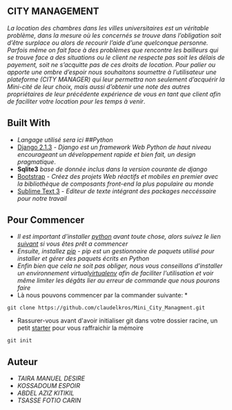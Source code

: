 ## CITY MANAGEMENT
*La location des chambres dans les villes universitaires est un véritable problème, dans la mesure où les concernés se trouve dans l’obligation soit d’être surplace ou alors de recourir l’aide d’une quelconque personne. Parfois même on fait face à des problèmes que rencontre les bailleurs qui se trouve face a des situations ou le client ne respecte pas soit les délais de payement, soit ne s’acquitte pas de ces droits de location. Pour palier ou apporte une ombre d’espoir nous souhaitons soumettre à l’utilisateur une plateforme (CITY MANAGER) qui leur permettra non seulement d’acquérir la Mini-cité de leur choix, mais aussi d’obtenir une note des autres propriétaires de leur précédente expérience de vous en tant que client afin de faciliter votre location pour les temps à venir*.   

## Built With
* *Langage utilisé sera ici ##Python*
* [Django 2.1.3](https://www.djangoproject.com/) - *Django est un framework Web Python de haut niveau encourageant un développement rapide et bien fait, un design pragmatique*.
* **Sqlite3** *base de donnée inclus dans la version courante de django* 
* [Bootstrap](https://www.getbootstrap.com/) - *Créez des projets Web réactifs et mobiles en premier avec la bibliothèque de composants front-end la plus populaire au monde*
* [Sublime Text 3](https://www.sublimetext.com/3/) - *Editeur de texte intégrant des packages neccéssaire pour notre travail*

## Pour Commencer 
* *Il est important d'installer [python](https://www.python.org/) avant toute chose, alors suivez le lien [suivant](https://www.python.org/) si vous êtes prêt a commencer*
* *Ensuite, installez [pip](https://pip.pypa.io/en/stable/installing/) - pip est un gestionnaire de paquets utilisé pour installer et gérer des paquets écrits en Python*
* *Enfin bien que cela ne soit pas obliger, nous vous conseillons d'installer un environnement virtual[virtualenv](https://virtualenv.pypa.io/en/latest/installation/) afin de faciliter l'utilisation et voir même limiter les dégâts lier au erreur de commande que nous pourons faire* 
* Là nous pouvons commencer par la commander suivante: *

```
git clone https://github.com/claudelkros/Mini_City_Managment.git
```
* Rassurer-vous avant d'avoir initialiser git dans votre dossier racine, un petit [starter](https://git-scm.com/book/fr/v1/Personnalisation-de-Git-Configuration-de-Git) pour vous raffraichir la mémoire
```
git init
```

## Auteur 
* *TAIRA MANUEL DESIRE*
* *KOSSADOUM ESPOIR*
* *ABDEL AZIZ KITIKIL*
* *TSASSE FOTIO CARIN*
